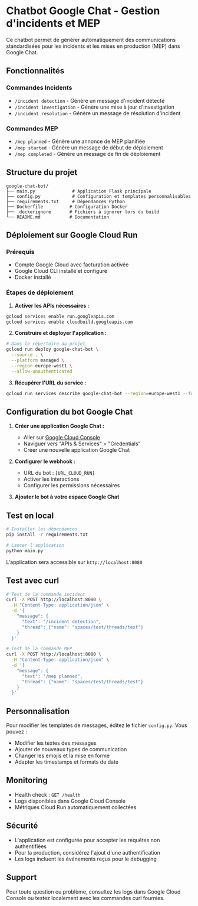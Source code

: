 # Chatbot Google Chat - Gestion d'incidents et MEP

Ce chatbot permet de générer automatiquement des communications standardisées pour les incidents et les mises en production (MEP) dans Google Chat.

## Fonctionnalités

### Commandes Incidents
- `/incident detection` - Génère un message d'incident détecté
- `/incident investigation` - Génère une mise à jour d'investigation
- `/incident resolution` - Génère un message de résolution d'incident

### Commandes MEP
- `/mep planned` - Génère une annonce de MEP planifiée
- `/mep started` - Génère un message de début de déploiement
- `/mep completed` - Génère un message de fin de déploiement

## Structure du projet

```
google-chat-bot/
├── main.py              # Application Flask principale
├── config.py            # Configuration et templates personnalisables
├── requirements.txt     # Dépendances Python
├── Dockerfile          # Configuration Docker
├── .dockerignore       # Fichiers à ignorer lors du build
└── README.md           # Documentation
```

## Déploiement sur Google Cloud Run

### Prérequis
- Compte Google Cloud avec facturation activée
- Google Cloud CLI installé et configuré
- Docker installé

### Étapes de déploiement

1. **Activer les APIs nécessaires :**
```bash
gcloud services enable run.googleapis.com
gcloud services enable cloudbuild.googleapis.com
```

2. **Construire et déployer l'application :**
```bash
# Dans le répertoire du projet
gcloud run deploy google-chat-bot \
  --source . \
  --platform managed \
  --region europe-west1 \
  --allow-unauthenticated
```

3. **Récupérer l'URL du service :**
```bash
gcloud run services describe google-chat-bot --region=europe-west1 --format='value(status.url)'
```

## Configuration du bot Google Chat

1. **Créer une application Google Chat :**
   - Aller sur [Google Cloud Console](https://console.cloud.google.com/)
   - Naviguer vers "APIs & Services" > "Credentials"
   - Créer une nouvelle application Google Chat

2. **Configurer le webhook :**
   - URL du bot : `[URL_CLOUD_RUN]`
   - Activer les interactions
   - Configurer les permissions nécessaires

3. **Ajouter le bot à votre espace Google Chat**

## Test en local

```bash
# Installer les dépendances
pip install -r requirements.txt

# Lancer l'application
python main.py
```

L'application sera accessible sur `http://localhost:8080`

## Test avec curl

```bash
# Test de la commande incident
curl -X POST http://localhost:8080 \
  -H "Content-Type: application/json" \
  -d '{
    "message": {
      "text": "/incident detection",
      "thread": {"name": "spaces/test/threads/test"}
    }
  }'

# Test de la commande MEP
curl -X POST http://localhost:8080 \
  -H "Content-Type: application/json" \
  -d '{
    "message": {
      "text": "/mep planned",
      "thread": {"name": "spaces/test/threads/test"}
    }
  }'
```

## Personnalisation

Pour modifier les templates de messages, éditez le fichier `config.py`. Vous pouvez :

- Modifier les textes des messages
- Ajouter de nouveaux types de communication
- Changer les emojis et la mise en forme
- Adapter les timestamps et formats de date

## Monitoring

- Health check : `GET /health`
- Logs disponibles dans Google Cloud Console
- Métriques Cloud Run automatiquement collectées

## Sécurité

- L'application est configurée pour accepter les requêtes non authentifiées
- Pour la production, considérez l'ajout d'une authentification
- Les logs incluent les événements reçus pour le debugging

## Support

Pour toute question ou problème, consultez les logs dans Google Cloud Console ou testez localement avec les commandes curl fournies.

